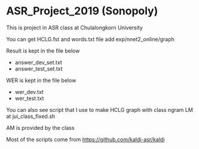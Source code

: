 # ASR_Project_2019 (Sonopoly)

This is project in ASR class at Chulalongkorn University

You can get HCLG.fst and words.txt file add exp/nnet2_online/graph

Result is kept in the file below

- answer_dev_set.txt
- answer_test_set.txt

WER is kept in the file below

- wer_dev.txt
- wer_test.txt

You can also see script that I use to make HCLG graph with class ngram LM at jui_class_fixed.sh

AM is provided by the class

Most of the scripts come from https://github.com/kaldi-asr/kaldi
